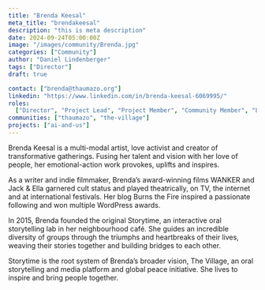 ```yaml
---
title: "Brenda Keesal"
meta_title: "brendakeesal"
description: "this is meta description"
date: 2024-09-24T05:00:00Z
image: "/images/community/Brenda.jpg"
categories: ["Community"]
author: "Daniel Lindenberger"
tags: ["Director"]
draft: true

contact: ["brenda@thaumazo.org"]
linkedin: "https://www.linkedin.com/in/brenda-keesal-6069995/"
roles:
  ["Director", "Project Lead", "Project Member", "Community Member", "Liaison"]
communities: ["thaumazo", "the-village"]
projects: ["ai-and-us"]
---
```


Brenda Keesal is a multi-modal artist, love activist and creator of transformative gatherings. Fusing her talent and vision with her love of people, her emotional-action work provokes, uplifts and inspires.

As a writer and indie filmmaker, Brenda’s award-winning films WANKER and Jack & Ella garnered cult status and played theatrically, on TV, the internet and at international festivals. Her blog Burns the Fire inspired a passionate following and won multiple WordPress awards.

In 2015, Brenda founded the original Storytime, an interactive oral storytelling lab in her neighbourhood café. She guides an incredible diversity of groups through the triumphs and heartbreaks of their lives, weaving their stories together and building bridges to each other.

Storytime is the root system of Brenda’s broader vision, The Village, an oral storytelling and media platform and global peace initiative. She lives to inspire and bring people together.
